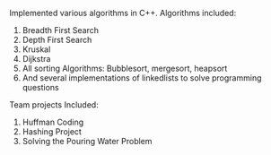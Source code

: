 Implemented various algorithms in C++. Algorithms included:
1. Breadth First Search
2. Depth First Search
3. Kruskal
4. Dijkstra
5. All sorting Algorithms: Bubblesort, mergesort, heapsort
6. And several implementations of linkedlists to solve programming questions

Team projects Included:
1. Huffman Coding
2. Hashing Project
3. Solving the Pouring Water Problem

